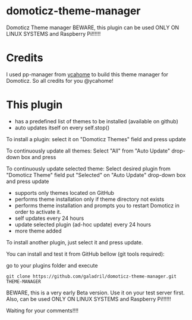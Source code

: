 
# domoticz-theme-manager
Domoticz Theme manager
BEWARE, this plugin can be used ONLY ON LINUX SYSTEMS and Raspberry Pi!!!!!!


# Credits
I used pp-manager from [ycahome](https://github.com/ycahome/pp-manager) to build this theme manager for Domoticz.
So all credits for you @ycahome!


# This plugin 
- has a predefined list of themes to be installed (available on github)
- auto updates itself on every self.stop()


To install a plugin: select it on "Domoticz Themes" field and press update

To continuously update all themes: Select "All" from "Auto Update" drop-down box and press 

To continuously update selected theme: Select desired plugin from "Domoticz Theme" field put "Selected" on "Auto Update" drop-down box and press update

- supports only themes located on GitHub
- performs theme installation only if theme directory not exists
- performs theme installation and prompts you to restart Domoticz in order to activate it.
- self updates every 24 hours
- update selected plugin (ad-hoc update) every 24 hours
- more theme added

To install another plugin, just select it and press update.


You can install and test it from GitHub bellow (git tools required):

go to your plugins folder
and execute 

    git clone https://github.com/galadril/domoticz-theme-manager.git THEME-MANAGER


BEWARE, this is a very early Beta version. Use it on your test server first.
Also, can be used ONLY ON LINUX SYSTEMS and Raspberry Pi!!!!!!


Waiting for your comments!!!!
